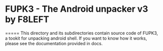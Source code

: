 # FUPK3 - The Android unpacker v3 by F8LEFT
=====
This directory and its subdirectories contain source code of FUPK3,
a tookit for unpacking android shell. If you want to know how it works,
please see the documentation provided in docs.





